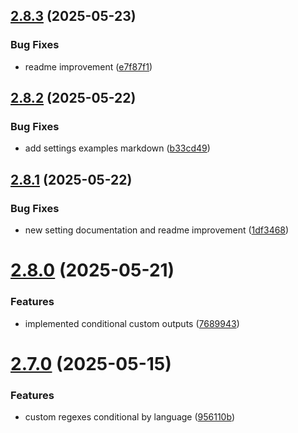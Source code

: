## [2.8.3](https://github.com/jeronimoek/color-picker-universal/compare/v2.8.2...v2.8.3) (2025-05-23)


### Bug Fixes

* readme improvement ([e7f87f1](https://github.com/jeronimoek/color-picker-universal/commit/e7f87f130b9cee30c7d33e20b829071dbe467ed3))



## [2.8.2](https://github.com/jeronimoek/color-picker-universal/compare/v2.8.1...v2.8.2) (2025-05-22)


### Bug Fixes

* add settings examples markdown ([b33cd49](https://github.com/jeronimoek/color-picker-universal/commit/b33cd497797aaea12a2fff3ddda862c580e7e5ea))



## [2.8.1](https://github.com/jeronimoek/color-picker-universal/compare/v2.8.0...v2.8.1) (2025-05-22)


### Bug Fixes

* new setting documentation and readme improvement ([1df3468](https://github.com/jeronimoek/color-picker-universal/commit/1df3468dac4613bd68246ffa1f2db980474eb00c))



# [2.8.0](https://github.com/jeronimoek/color-picker-universal/compare/v2.7.0...v2.8.0) (2025-05-21)


### Features

* implemented conditional custom outputs ([7689943](https://github.com/jeronimoek/color-picker-universal/commit/7689943440526e95429b0bf554d998d7aebc0472))



# [2.7.0](https://github.com/jeronimoek/color-picker-universal/compare/v2.6.10...v2.7.0) (2025-05-15)


### Features

* custom regexes conditional by language ([956110b](https://github.com/jeronimoek/color-picker-universal/commit/956110b9d4830a49e5576d29cd5451080700bf48))



